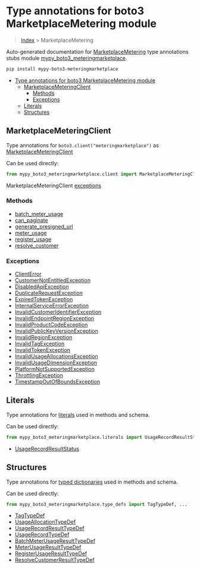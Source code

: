 # Type annotations for boto3 MarketplaceMetering module

> [Index](../index.md) > MarketplaceMetering

Auto-generated documentation for [MarketplaceMetering](https://boto3.amazonaws.com/v1/documentation/api/latest/reference/services/meteringmarketplace.html#MarketplaceMetering)
type annotations stubs module [mypy_boto3_meteringmarketplace](https://pypi.org/project/mypy-boto3-meteringmarketplace/).

```bash
pip install mypy-boto3-meteringmarketplace
```

- [Type annotations for boto3 MarketplaceMetering module](#type-annotations-for-boto3-marketplacemetering-module)
  - [MarketplaceMeteringClient](#marketplacemeteringclient)
    - [Methods](#methods)
    - [Exceptions](#exceptions)
  - [Literals](#literals)
  - [Structures](#structures)

## MarketplaceMeteringClient

Type annotations for  `boto3.client("meteringmarketplace")` as [MarketplaceMeteringClient](./client.md)

Can be used directly:

```python
from mypy_boto3_meteringmarketplace.client import MarketplaceMeteringClient
```


MarketplaceMeteringClient [exceptions](./client.md#exceptions)



### Methods
- [batch_meter_usage](./client.md#batch-meter-usage)
- [can_paginate](./client.md#can-paginate)
- [generate_presigned_url](./client.md#generate-presigned-url)
- [meter_usage](./client.md#meter-usage)
- [register_usage](./client.md#register-usage)
- [resolve_customer](./client.md#resolve-customer)




### Exceptions
- [ClientError](./client.md#clienterror)
- [CustomerNotEntitledException](./client.md#customernotentitledexception)
- [DisabledApiException](./client.md#disabledapiexception)
- [DuplicateRequestException](./client.md#duplicaterequestexception)
- [ExpiredTokenException](./client.md#expiredtokenexception)
- [InternalServiceErrorException](./client.md#internalserviceerrorexception)
- [InvalidCustomerIdentifierException](./client.md#invalidcustomeridentifierexception)
- [InvalidEndpointRegionException](./client.md#invalidendpointregionexception)
- [InvalidProductCodeException](./client.md#invalidproductcodeexception)
- [InvalidPublicKeyVersionException](./client.md#invalidpublickeyversionexception)
- [InvalidRegionException](./client.md#invalidregionexception)
- [InvalidTagException](./client.md#invalidtagexception)
- [InvalidTokenException](./client.md#invalidtokenexception)
- [InvalidUsageAllocationsException](./client.md#invalidusageallocationsexception)
- [InvalidUsageDimensionException](./client.md#invalidusagedimensionexception)
- [PlatformNotSupportedException](./client.md#platformnotsupportedexception)
- [ThrottlingException](./client.md#throttlingexception)
- [TimestampOutOfBoundsException](./client.md#timestampoutofboundsexception)










## Literals

Type annotations for [literals](./literals.md) used in methods and schema.

Can be used directly:

```python
from mypy_boto3_meteringmarketplace.literals import UsageRecordResultStatus, ...
```

- [UsageRecordResultStatus](./literals.md#usagerecordresultstatus)




## Structures


Type annotations for [typed dictionaries](./type_defs.md) used in methods and schema.

Can be used directly:

```python
from mypy_boto3_meteringmarketplace.type_defs import TagTypeDef, ...
```

- [TagTypeDef](./type_defs.md#tagtypedef)
- [UsageAllocationTypeDef](./type_defs.md#usageallocationtypedef)
- [UsageRecordResultTypeDef](./type_defs.md#usagerecordresulttypedef)
- [UsageRecordTypeDef](./type_defs.md#usagerecordtypedef)
- [BatchMeterUsageResultTypeDef](./type_defs.md#batchmeterusageresulttypedef)
- [MeterUsageResultTypeDef](./type_defs.md#meterusageresulttypedef)
- [RegisterUsageResultTypeDef](./type_defs.md#registerusageresulttypedef)
- [ResolveCustomerResultTypeDef](./type_defs.md#resolvecustomerresulttypedef)

